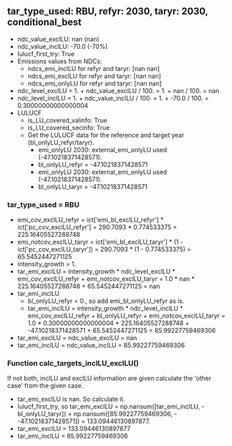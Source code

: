 

## tar_type_used: RBU, refyr: 2030, taryr: 2030, conditional_best
- ndc_value_exclLU: nan (nan)
- ndc_value_inclLU: -70.0 (-70%)
- lulucf_first_try: True
- Emissions values from NDCs:
  - ndcs_emi_inclLU for refyr and taryr: [nan nan]
  - ndcs_emi_exclLU for refyr and taryr: [nan nan]
  - ndcs_emi_onlyLU for refyr and taryr: [nan nan]
- ndc_level_exclLU = 1. + ndc_value_exclLU / 100. = 1. + nan / 100. = nan
- ndc_level_inclLU = 1. + ndc_value_inclLU / 100. = 1. + -70.0 / 100. = 0.30000000000000004
- LULUCF
  - is_LU_covered_valinfo: True
  - is_LU_covered_secinfo: True
  - Get the LULUCF data for the reference and target year (bl_onlyLU_refyr/taryr).
    - emi_onlyLU 2030: external_emi_onlyLU used (-47.10218371428571).
    - bl_onlyLU_refyr = -47.10218371428571
    - emi_onlyLU 2030: external_emi_onlyLU used (-47.10218371428571).
    - bl_onlyLU_taryr = -47.10218371428571
### tar_type_used = RBU
- emi_cov_exclLU_refyr = ict['emi_bl_exclLU_refyr'] * ict['pc_cov_exclLU_refyr'] = 290.7093 * 0.774533375 = 225.16405527288748
- emi_notcov_exclLU_taryr = ict['emi_bl_exclLU_taryr'] * (1 - ict['pc_cov_exclLU_taryr']) = 290.7093 * (1 - 0.774533375) = 65.5452447271125
- intensity_growth = 1.
- tar_emi_exclLU = intensity_growth * ndc_level_exclLU * emi_cov_exclLU_refyr + emi_notcov_exclLU_taryr = 1.0 * nan * 225.16405527288748 + 65.5452447271125 = nan
- tar_emi_inclLU
  - bl_onlyLU_refyr < 0., so add emi_bl_onlyLU_refyr as is.
  - tar_emi_inclLU = intensity_growth * ndc_level_inclLU * emi_cov_exclLU_refyr + bl_onlyLU_refyr + emi_notcov_exclLU_taryr = 1.0 * 0.30000000000000004 * 225.16405527288748 + -47.10218371428571 + 65.5452447271125 = 85.99227759469306
- tar_emi_exclLU = ndc_value_exclLU = nan
- tar_emi_inclLU = ndc_value_inclLU = 85.99227759469306
### Function calc_targets_inclLU_exclLU()
If not both, inclLU and exclLU information are given calculate the 'other case' from the given case.
- tar_emi_exclLU is nan. So calculate it.
- lulucf_first_try, so tar_emi_exclLU = np.nansum([tar_emi_inclLU, -bl_onlyLU_taryr]) = np.nansum([85.99227759469306, - -47.10218371428571]) = 133.09446130897877.
- tar_emi_exclLU = 133.09446130897877
- tar_emi_inclLU = 85.99227759469306